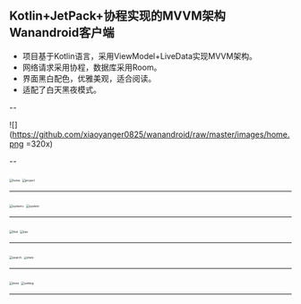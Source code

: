 ## Kotlin+JetPack+协程实现的MVVM架构Wanandroid客户端

- 项目基于Kotlin语言，采用ViewModel+LiveData实现MVVM架构。
- 网络请求采用协程，数据库采用Room。
- 界面黑白配色，优雅美观，适合阅读。
- 适配了白天黑夜模式。

--

![](https://github.com/xiaoyanger0825/wanandroid/raw/master/images/home.png =320x)

--

<img src="https://github.com/xiaoyanger0825/wanandroid/raw/master/images/home.png" alt="home" style="zoom:36%;" />    <img src="https://github.com/xiaoyanger0825/wanandroid/raw/master/images/project.png" alt="project" style="zoom:36%;" />

------

<img src="https://github.com/xiaoyanger0825/wanandroid/raw/master/images/system+.png" alt="system+" style="zoom:36%;" />    <img src="https://github.com/xiaoyanger0825/wanandroid/raw/master/images/system.png" alt="system" style="zoom: 36%;" />

------

<img src="https://github.com/xiaoyanger0825/wanandroid/raw/master/images/find.png" alt="find" style="zoom:36%;" />    <img src="https://github.com/xiaoyanger0825/wanandroid/raw/master/images/nav.png" alt="nav" style="zoom:36%;" />

------

<img src="https://github.com/xiaoyanger0825/wanandroid/raw/master/images/search.png" alt="search" style="zoom:36%;" />    <img src="https://github.com/xiaoyanger0825/wanandroid/raw/master/images/share.png" alt="share" style="zoom: 33%;" />

------

<img src="https://github.com/xiaoyanger0825/wanandroid/raw/master/images/mine.png" alt="mine" style="zoom:36%;" />    <img src="https://github.com/xiaoyanger0825/wanandroid/raw/master/images/setting.png" alt="setting" style="zoom:36%;" />

------

